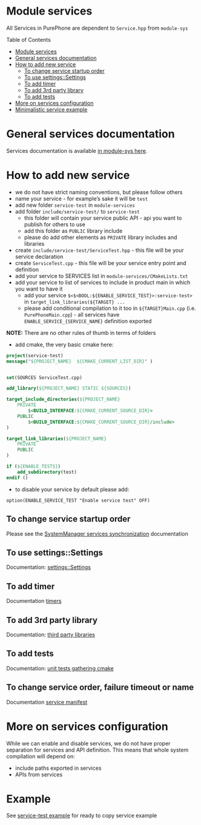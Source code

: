 Module services
===============

All Services in PurePhone are dependent to `Service.hpp` from `module-sys`

Table of Contents

* [Module services](#module-services)
* [General services documentation](#general-services-documentation)
* [How to add new service](#how-to-add-new-service)
   * [To change service startup order](#to-change-service-startup-order)
   * [To use settings::Settings](#To-use-settingssettings)
   * [To add timer](#to-add-timer)
   * [To add 3rd party library](#to-add-3rd-party-library)
   * [To add tests](#to-add-tests)
* [More on services configuration](#more-on-services-configuration)
* [Minimalistic service example](#Example)

# General services documentation

Services documentation is available [in module-sys here](/module-sys/README.md#Services).

# How to add new service

- we do not have strict naming conventions, but please follow others
- name your service - for example’s sake it will be `test`
- add new folder `service-test` in `module-services`
- add folder `include/service-test/` to `service-test`
    - this folder will contain your service public API - api you want to publish for others to use
    - add this folder as `PUBLIC` library include
    - please do add other elements as `PRIVATE` library includes and libraries
- create `include/service-test/ServiceTest.hpp` - this file will be your service declaration
- create `ServiceTest.cpp` -  this file will be your service entry point and definition
- add your service to SERVICES list in `module-services/CMakeLists.txt`
- add your service to list of services to include in product main in which you want to have it
    - add your service `$<$<BOOL:${ENABLE_SERVICE_TEST}>:service-test>` in `target_link_libraries(${TARGET} ...`
    - please add conditional compilation to it too in `${TARGET}Main.cpp` (i.e. `PurePhoneMain.cpp`) - all services have `ENABLE_SERVICE_{SERVICE_NAME}` definition exported

**NOTE:** There are no other rules of thumb in terms of folders

- add cmake, the very basic cmake here:
``` cmake
project(service-test)
message("${PROJECT_NAME}  ${CMAKE_CURRENT_LIST_DIR}" )


set(SOURCES ServiceTest.cpp)

add_library(${PROJECT_NAME} STATIC ${SOURCES})

target_include_directories(${PROJECT_NAME}
    PRIVATE
        $<BUILD_INTERFACE:${CMAKE_CURRENT_SOURCE_DIR}>
    PUBLIC
        $<BUILD_INTERFACE:${CMAKE_CURRENT_SOURCE_DIR}/include>
)

target_link_libraries(${PROJECT_NAME}
    PRIVATE
    PUBLIC
)

if (${ENABLE_TESTS})
    add_subdirectory(test)
endif ()
```
- to disable your service by default please add:
```
option(ENABLE_SERVICE_TEST "Enable service test" OFF)
```

## To change service startup order

Please see the [SystemManager services synchronization](/module-sys/SystemManager/doc/ServicesSynchronization.md) documentation

## To use settings::Settings

Documentation: [settings::Settings](./service-db/doc/Settings.md)

## To add timer

Documentation [timers](/module-sys/README.md#Timers)

## To add 3rd party library

Documentation: [third party libraries](/third-party/ThirdParty.md)

## To add tests

Documentation: [unit tests gathering cmake](/test/AddingUnitTests.md)

## To change service order, failure timeout or name

Documentation [service manifest](/module-sys/SystemManager/doc/ServicesSynchronization.md)

# More on services configuration

While we can enable and disable services, we do not have proper separation for services and API definition.
This means that whole system compilation will depend on:
- include paths exported in services
- APIs from services

# Example

See [service-test example](./service-test/doc/README.md) for ready to copy service example

